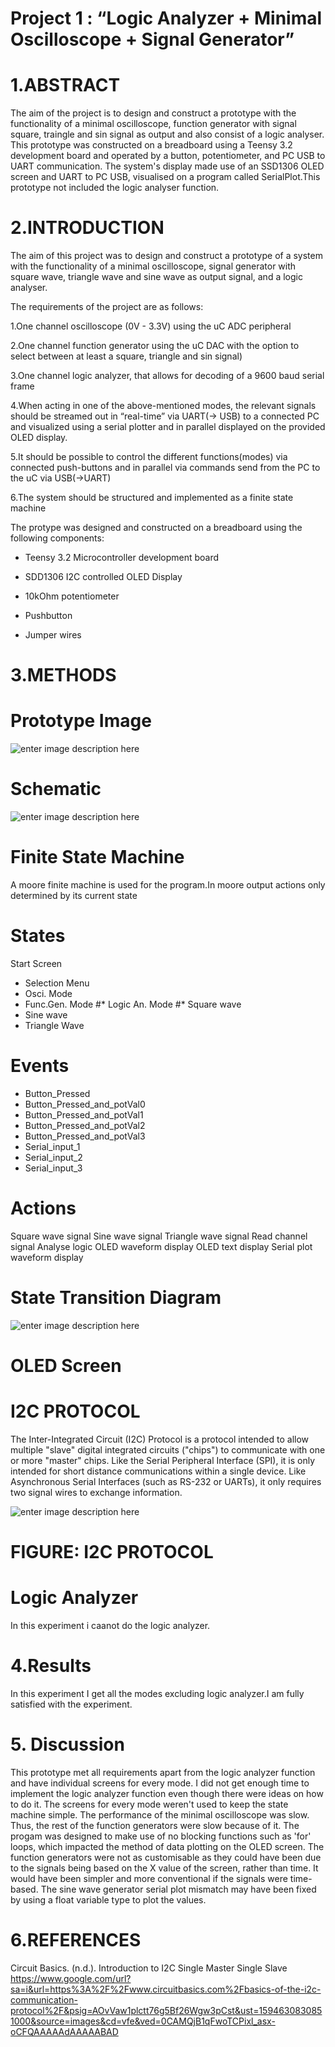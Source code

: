 # Project 1 : “Logic Analyzer + Minimal Oscilloscope + Signal Generator” 

# 1.ABSTRACT
The aim of the project  is to design and construct a prototype with the functionality of a minimal oscilloscope, function generator with signal square, traingle and sin signal as output and also consist of a logic analyser. This  prototype was constructed on a breadboard using a Teensy 3.2 development board and operated by a button, potentiometer, and PC USB to UART communication. The system's display made use of an SSD1306 OLED screen and UART to PC USB, visualised on a program called SerialPlot.This 
prototype not included the logic analyser function.

# 2.INTRODUCTION

The aim of this project was to design and construct a prototype of a system with the functionality of a minimal oscilloscope, signal generator with square wave, triangle wave and sine wave as output signal, and a logic analyser.

The requirements of the project are as follows:

1.One channel oscilloscope (0V - 3.3V) using the uC ADC peripheral

2.One channel function generator using the uC DAC with the option to select between at least a square, triangle and sin signal)

3.One channel logic analyzer, that allows for decoding of a 9600 baud serial frame

4.When acting in one of the above-mentioned modes, the relevant signals should be streamed out in “real-time” via UART(-> USB) to a connected PC and visualized using a serial plotter and in parallel displayed on the provided OLED display.

5.It should be possible to control the different functions(modes) via connected push-buttons and in parallel via commands send from the PC to the uC via USB(->UART)

6.The system should be structured and implemented as a finite state machine

The protype was designed and constructed on a breadboard using the following components:

* Teensy 3.2 Microcontroller development board

* SDD1306 I2C controlled OLED Display

* 10kOhm potentiometer

* Pushbutton

* Jumper wires

# 3.METHODS 

# Prototype Image
   
![enter image description here](https://github.com/rueben593/logic-analyzer/blob/master/Bread%20Board.jpg)

   # Schematic
   
   ![enter image description here](https://github.com/rueben593/logic-analyzer/blob/master/schematic%20fritz_schem.jpg)
   

# Finite State Machine
   
   A moore finite machine is used for the program.In moore output actions only determined by its current state
   
   # States
     
   Start Screen
 * Selection Menu
 * Osci. Mode
 * Func.Gen. Mode
#* Logic An. Mode
#* Square wave
 * Sine wave
 * Triangle Wave

# Events

 * Button_Pressed
 * Button_Pressed_and_potVal0
 * Button_Pressed_and_potVal1
 * Button_Pressed_and_potVal2
 * Button_Pressed_and_potVal3
 * Serial_input_1
 * Serial_input_2
 * Serial_input_3

# Actions

 Square wave signal
 Sine wave signal
 Triangle wave signal
 Read channel signal
 Analyse logic
 OLED waveform display
 OLED text display
 Serial plot waveform display

# State Transition Diagram

![enter image description here](https://github.com/rueben593/logic-analyzer/blob/master/state%20transition%20diagram.jpg)
   
   # OLED Screen
   
   # I2C PROTOCOL
   
 The Inter-Integrated Circuit (I2C) Protocol is a protocol intended to allow multiple "slave" digital integrated circuits ("chips") to communicate with one or more "master" chips. Like the Serial Peripheral Interface (SPI), it is only intended for short distance communications within a single device. Like Asynchronous Serial Interfaces (such as RS-232 or UARTs), it only requires two signal wires to exchange information.


![enter image description here](https://github.com/rueben593/logic-analyzer/blob/master/Introduction-to-I2C-Data-Transmission-Diagram-Data-Frame.png)

   # FIGURE: I2C PROTOCOL
   
   
   
   
  # Logic Analyzer
   
   In this experiment i caanot do the logic analyzer.
   
   
   
   # 4.Results
   
   In this experiment I get all the modes excluding logic analyzer.I am fully satisfied with the experiment.
     
   # 5. Discussion
   
   This prototype met all requirements apart from the logic analyzer function and have individual screens for every mode. I did not get enough time to implement the logic analyzer function even though there were ideas on how to do it. The screens for every mode weren't used to keep the state machine simple.
    The performance of the minimal oscilloscope was slow. Thus, the rest of the function generators were slow because of it. The progam was designed to make use of no blocking functions such as 'for' loops, which impacted the method of data plotting on the OLED screen. 
The function generators were not as customisable as they could have been due to the signals being based on the X value of the screen, rather than time. It would have been simpler and more conventional if the signals were time-based.
The sine wave generator serial plot mismatch may have been fixed by using a float variable type to plot the values. 


   
   # 6.REFERENCES
    
  Circuit Basics. (n.d.). Introduction to I2C Single Master Single Slave https://www.google.com/url?sa=i&url=https%3A%2F%2Fwww.circuitbasics.com%2Fbasics-of-the-i2c-communication-protocol%2F&psig=AOvVaw1plctt76g5Bf26Wgw3pCst&ust=1594630830851000&source=images&cd=vfe&ved=0CAMQjB1qFwoTCPixl_asx-oCFQAAAAAdAAAAABAD




   
